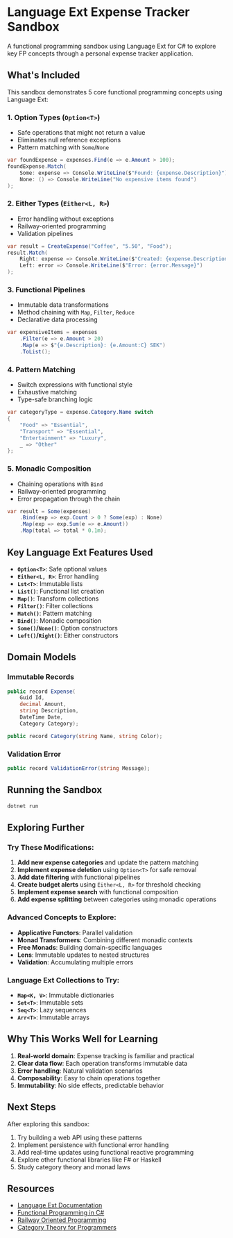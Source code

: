# Language Ext Expense Tracker Sandbox

A functional programming sandbox using Language Ext for C# to explore key FP concepts through a personal expense tracker application.

## What's Included

This sandbox demonstrates 5 core functional programming concepts using Language Ext:

### 1. **Option Types** (`Option<T>`)
- Safe operations that might not return a value
- Eliminates null reference exceptions
- Pattern matching with `Some`/`None`

```csharp
var foundExpense = expenses.Find(e => e.Amount > 100);
foundExpense.Match(
    Some: expense => Console.WriteLine($"Found: {expense.Description}"),
    None: () => Console.WriteLine("No expensive items found")
);
```

### 2. **Either Types** (`Either<L, R>`)
- Error handling without exceptions
- Railway-oriented programming
- Validation pipelines

```csharp
var result = CreateExpense("Coffee", "5.50", "Food");
result.Match(
    Right: expense => Console.WriteLine($"Created: {expense.Description}"),
    Left: error => Console.WriteLine($"Error: {error.Message}")
);
```

### 3. **Functional Pipelines**
- Immutable data transformations
- Method chaining with `Map`, `Filter`, `Reduce`
- Declarative data processing

```csharp
var expensiveItems = expenses
    .Filter(e => e.Amount > 20)
    .Map(e => $"{e.Description}: {e.Amount:C} SEK")
    .ToList();
```

### 4. **Pattern Matching**
- Switch expressions with functional style
- Exhaustive matching
- Type-safe branching logic

```csharp
var categoryType = expense.Category.Name switch
{
    "Food" => "Essential",
    "Transport" => "Essential", 
    "Entertainment" => "Luxury",
    _ => "Other"
};
```

### 5. **Monadic Composition**
- Chaining operations with `Bind`
- Railway-oriented programming
- Error propagation through the chain

```csharp
var result = Some(expenses)
    .Bind(exp => exp.Count > 0 ? Some(exp) : None)
    .Map(exp => exp.Sum(e => e.Amount))
    .Map(total => total * 0.1m);
```

## Key Language Ext Features Used

- **`Option<T>`**: Safe optional values
- **`Either<L, R>`**: Error handling
- **`Lst<T>`**: Immutable lists
- **`List()`**: Functional list creation
- **`Map()`**: Transform collections
- **`Filter()`**: Filter collections
- **`Match()`**: Pattern matching
- **`Bind()`**: Monadic composition
- **`Some()`/`None()`**: Option constructors
- **`Left()`/`Right()`**: Either constructors

## Domain Models

### Immutable Records
```csharp
public record Expense(
    Guid Id,
    decimal Amount,
    string Description,
    DateTime Date,
    Category Category);

public record Category(string Name, string Color);
```

### Validation Error
```csharp
public record ValidationError(string Message);
```

## Running the Sandbox

```bash
dotnet run
```

## Exploring Further

### Try These Modifications:

1. **Add new expense categories** and update the pattern matching
2. **Implement expense deletion** using `Option<T>` for safe removal
3. **Add date filtering** with functional pipelines
4. **Create budget alerts** using `Either<L, R>` for threshold checking
5. **Implement expense search** with functional composition
6. **Add expense splitting** between categories using monadic operations

### Advanced Concepts to Explore:

- **Applicative Functors**: Parallel validation
- **Monad Transformers**: Combining different monadic contexts
- **Free Monads**: Building domain-specific languages
- **Lens**: Immutable updates to nested structures
- **Validation**: Accumulating multiple errors

### Language Ext Collections to Try:

- **`Map<K, V>`**: Immutable dictionaries
- **`Set<T>`**: Immutable sets
- **`Seq<T>`**: Lazy sequences
- **`Arr<T>`**: Immutable arrays

## Why This Works Well for Learning

1. **Real-world domain**: Expense tracking is familiar and practical
2. **Clear data flow**: Each operation transforms immutable data
3. **Error handling**: Natural validation scenarios
4. **Composability**: Easy to chain operations together
5. **Immutability**: No side effects, predictable behavior

## Next Steps

After exploring this sandbox:

1. Try building a web API using these patterns
2. Implement persistence with functional error handling
3. Add real-time updates using functional reactive programming
4. Explore other functional libraries like F# or Haskell
5. Study category theory and monad laws

## Resources

- [Language Ext Documentation](https://github.com/louthy/language-ext)
- [Functional Programming in C#](https://www.manning.com/books/functional-programming-in-c-sharp)
- [Railway Oriented Programming](https://fsharpforfunandprofit.com/rop/)
- [Category Theory for Programmers](https://bartoszmilewski.com/2014/10/28/category-theory-for-programmers-the-preface/) 